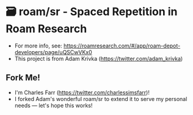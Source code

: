 # 🗃️ roam/sr - Spaced Repetition in Roam Research

* For more info, see: https://roamresearch.com/#/app/roam-depot-developers/page/uQSCwVKx0
* This project is from Adam Krivka (https://twitter.com/adam_krivka)

## Fork Me!
* I'm Charles Farr (https://twitter.com/charlessimsfarr)!
* I forked Adam's wonderful roam/sr to extend it to serve my personal needs — let's hope this works!